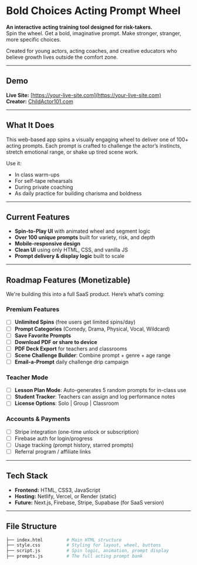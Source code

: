 # Bold Choices Acting Prompt Wheel

**An interactive acting training tool designed for risk-takers.**  
Spin the wheel. Get a bold, imaginative prompt. Make stronger, stranger, more specific choices.

Created for young actors, acting coaches, and creative educators who believe growth lives outside the comfort zone.

---

## Demo

**Live Site:** [https://your-live-site.com](https://your-live-site.com)  
**Creator:** [ChildActor101.com](https://childactor101.com)

---

## What It Does

This web-based app spins a visually engaging wheel to deliver one of 100+ acting prompts. Each prompt is crafted to challenge the actor’s instincts, stretch emotional range, or shake up tired scene work.

Use it:
- In class warm-ups
- For self-tape rehearsals
- During private coaching
- As daily practice for building charisma and boldness

---

## Current Features

- **Spin-to-Play UI** with animated wheel and segment logic
- **Over 100 unique prompts** built for variety, risk, and depth
- **Mobile-responsive design**
- **Clean UI** using only HTML, CSS, and vanilla JS
- **Prompt delivery & display logic** built to scale

---

## Roadmap Features (Monetizable)

We're building this into a full SaaS product. Here’s what’s coming:

### **Premium Features**
- [ ] **Unlimited Spins** (free users get limited spins/day)
- [ ] **Prompt Categories** (Comedy, Drama, Physical, Vocal, Wildcard)
- [ ] **Save Favorite Prompts**
- [ ] **Download PDF or share to device**
- [ ] **PDF Deck Export** for teachers and classrooms
- [ ] **Scene Challenge Builder**: Combine prompt + genre + age range
- [ ] **Email-a-Prompt** daily challenge drip campaign

### **Teacher Mode**
- [ ] **Lesson Plan Mode**: Auto-generates 5 random prompts for in-class use
- [ ] **Student Tracker**: Teachers can assign and log performance notes
- [ ] **License Options**: Solo | Group | Classroom

### **Accounts & Payments**
- [ ] Stripe integration (one-time unlock or subscription)
- [ ] Firebase auth for login/progress
- [ ] Usage tracking (prompt history, starred prompts)
- [ ] Referral program / affiliate links

---

## Tech Stack

- **Frontend:** HTML, CSS3, JavaScript
- **Hosting:** Netlify, Vercel, or Render (static)
- **Future:** Next.js, Firebase, Stripe, Supabase (for SaaS version)

---

## File Structure

```bash
├── index.html         # Main HTML structure
├── style.css          # Styling for layout, wheel, buttons
├── script.js          # Spin logic, animation, prompt display
├── prompts.js         # The full acting prompt bank
